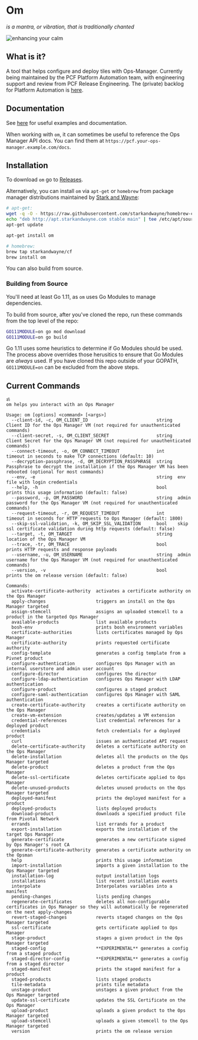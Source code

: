 # Om

_is a mantra, or vibration, that is traditionally chanted_

![enhancing your calm](http://i.giphy.com/3o7qDQ5iw1oXyDeJAk.gif)

## What is it?

A tool that helps configure and deploy tiles with Ops-Manager.
Currently being maintained by the PCF Platform Automation team,
with engineering support and review from PCF Release Engineering.
The (private) backlog for Platform Automation is [here](https://www.pivotaltracker.com/n/projects/1472134).

## Documentation

See [here](docs/README.md) for useful examples and documentation.

When working with `om`,
it can sometimes be useful to reference the Ops Manager API docs.
You can find them at
`https://pcf.your-ops-manager.example.com/docs`.

## Installation

To download `om` go to [Releases](https://github.com/pivotal-cf/om/releases).

Alternatively, you can install `om` via `apt-get` or `homebrew`
from package manager distributions maintained by [Stark and Wayne](https://www.starkandwayne.com/):
```sh
# apt-get:
wget -q -O - https://raw.githubusercontent.com/starkandwayne/homebrew-cf/master/public.key | apt-key add -
echo "deb http://apt.starkandwayne.com stable main" | tee /etc/apt/sources.list.d/starkandwayne.list
apt-get update

apt-get install om

# homebrew:
brew tap starkandwayne/cf
brew install om
```

You can also build from source.

### Building from Source
You'll need at least Go 1.11, as
`om` uses Go Modules to manage dependencies.

To build from source, after you've cloned the repo, run these commands from the top level of the repo:

```bash
GO111MODULE=on go mod download
GO111MODULE=on go build
```

Go 1.11 uses some heuristics to determine if Go Modules should be used.
The process above overrides those herusitics
to ensure that Go Modules are _always_ used.
If you have cloned this repo outside of your GOPATH,
`GO111MODULE=on` can be excluded from the above steps.

## Current Commands
```
ॐ
om helps you interact with an Ops Manager

Usage: om [options] <command> [<args>]
  --client-id, -c, OM_CLIENT_ID                          string  Client ID for the Ops Manager VM (not required for unauthenticated commands)
  --client-secret, -s, OM_CLIENT_SECRET                  string  Client Secret for the Ops Manager VM (not required for unauthenticated commands)
  --connect-timeout, -o, OM_CONNECT_TIMEOUT              int     timeout in seconds to make TCP connections (default: 10)
  --decryption-passphrase, -d, OM_DECRYPTION_PASSPHRASE  string  Passphrase to decrypt the installation if the Ops Manager VM has been rebooted (optional for most commands)
  --env, -e                                              string  env file with login credentials
  --help, -h                                             bool    prints this usage information (default: false)
  --password, -p, OM_PASSWORD                            string  admin password for the Ops Manager VM (not required for unauthenticated commands)
  --request-timeout, -r, OM_REQUEST_TIMEOUT              int     timeout in seconds for HTTP requests to Ops Manager (default: 1800)
  --skip-ssl-validation, -k, OM_SKIP_SSL_VALIDATION      bool    skip ssl certificate validation during http requests (default: false)
  --target, -t, OM_TARGET                                string  location of the Ops Manager VM
  --trace, -tr, OM_TRACE                                 bool    prints HTTP requests and response payloads
  --username, -u, OM_USERNAME                            string  admin username for the Ops Manager VM (not required for unauthenticated commands)
  --version, -v                                          bool    prints the om release version (default: false)

Commands:
  activate-certificate-authority  activates a certificate authority on the Ops Manager
  apply-changes                   triggers an install on the Ops Manager targeted
  assign-stemcell                 assigns an uploaded stemcell to a product in the targeted Ops Manager
  available-products              list available products
  bosh-env                        prints bosh environment variables
  certificate-authorities         lists certificates managed by Ops Manager
  certificate-authority           prints requested certificate authority
  config-template                 generates a config template from a Pivnet product
  configure-authentication        configures Ops Manager with an internal userstore and admin user account
  configure-director              configures the director
  configure-ldap-authentication   configures Ops Manager with LDAP authentication
  configure-product               configures a staged product
  configure-saml-authentication   configures Ops Manager with SAML authentication
  create-certificate-authority    creates a certificate authority on the Ops Manager
  create-vm-extension             creates/updates a VM extension
  credential-references           list credential references for a deployed product
  credentials                     fetch credentials for a deployed product
  curl                            issues an authenticated API request
  delete-certificate-authority    deletes a certificate authority on the Ops Manager
  delete-installation             deletes all the products on the Ops Manager targeted
  delete-product                  deletes a product from the Ops Manager
  delete-ssl-certificate          deletes certificate applied to Ops Manager
  delete-unused-products          deletes unused products on the Ops Manager targeted
  deployed-manifest               prints the deployed manifest for a product
  deployed-products               lists deployed products
  download-product                downloads a specified product file from Pivotal Network
  errands                         list errands for a product
  export-installation             exports the installation of the target Ops Manager
  generate-certificate            generates a new certificate signed by Ops Manager's root CA
  generate-certificate-authority  generates a certificate authority on the Opsman
  help                            prints this usage information
  import-installation             imports a given installation to the Ops Manager targeted
  installation-log                output installation logs
  installations                   list recent installation events
  interpolate                     Interpolates variables into a manifest
  pending-changes                 lists pending changes
  regenerate-certificates         deletes all non-configurable certificates in Ops Manager so they will automatically be regenerated on the next apply-changes
  revert-staged-changes           reverts staged changes on the Ops Manager targeted
  ssl-certificate                 gets certificate applied to Ops Manager
  stage-product                   stages a given product in the Ops Manager targeted
  staged-config                   **EXPERIMENTAL** generates a config from a staged product
  staged-director-config          **EXPERIMENTAL** generates a config from a staged director
  staged-manifest                 prints the staged manifest for a product
  staged-products                 lists staged products
  tile-metadata                   prints tile metadata
  unstage-product                 unstages a given product from the Ops Manager targeted
  update-ssl-certificate          updates the SSL Certificate on the Ops Manager
  upload-product                  uploads a given product to the Ops Manager targeted
  upload-stemcell                 uploads a given stemcell to the Ops Manager targeted
  version                         prints the om release version

```
